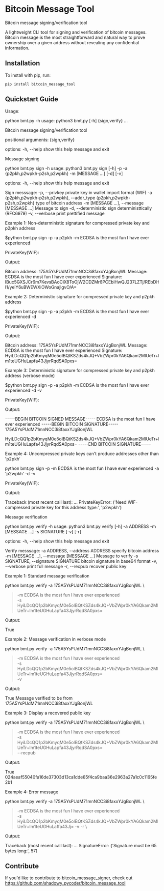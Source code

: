 Bitcoin Message Tool
======

Bitcoin message signing/verification tool

A lightweight CLI tool for signing and verification of bitcoin messages.
Bitcoin message is the most straightforward and natural way to prove ownership over
a given address without revealing any confidential information.

Installation
------------

To install with pip, run:

    pip install bitcoin_message_tool

Quickstart Guide
----------------

Usage:

python bmt.py -h
usage: python3 bmt.py [-h] {sign,verify} ...

Bitcoin message signing/verification tool

positional arguments:
  {sign,verify}

options:
  -h, --help     show this help message and exit

Message signing

python bmt.py sign -h
usage: python3 bmt.py sign [-h] -p -a {p2pkh,p2wpkh-p2sh,p2wpkh} -m [MESSAGE ...] [-d] [-v]

options:
  -h, --help            show this help message and exit

Sign messsage:
  -p, --privkey         private key in wallet import format (WIF)
  -a {p2pkh,p2wpkh-p2sh,p2wpkh}, --addr_type {p2pkh,p2wpkh-p2sh,p2wpkh}
                        type of bitcoin address
  -m [MESSAGE ...], --message [MESSAGE ...]
                        Message to sign
  -d, --deterministic   sign deterministtically (RFC6979)
  -v, --verbose         print prettified message

Example 1:
Non-deterministic signature for compressed private key and p2pkh address

$python bmt.py sign -p -a p2pkh -m ECDSA is the most fun I have ever experienced

PrivateKey(WIF): <insert private key here>

Output:

Bitcoin address: 175A5YsPUdM71mnNCC3i8faxxYJgBonjWL
Message: ECDSA is the most fun I have ever experienced
Signature: IBuc5GXSJCr6m7KevsBAoCiX8ToOjW2CDZMr6PCEbiHwQJ237LZTj/REbDHI1/yelY6uBWEWXiOWoGnajlgvO/A=

Example 2:
Deterministic signature for compressed private key and p2pkh address

$python bmt.py sign -p -a p2pkh -m ECDSA is the most fun I have ever experienced -d

PrivateKey(WIF): <insert private key here>

Output:

Bitcoin address: 175A5YsPUdM71mnNCC3i8faxxYJgBonjWL
Message: ECDSA is the most fun I have ever experienced
Signature: HyiLDcQQ1p2bKmyqM0e5oIBQtKSZds4kJQ+VbZWpr0kYA6Qkam2MlUeTr+lm1teUGHuLapfa43JjyrRqdSA0pxs=

Example 3:
Deterministic signature for compressed private key and p2pkh address (verbose mode)

$python bmt.py sign -p -a p2pkh -m ECDSA is the most fun I have ever experienced -d -v

PrivateKey(WIF): <insert private key here>

Output:

-----BEGIN BITCOIN SIGNED MESSAGE-----
ECDSA is the most fun I have ever experienced
-----BEGIN BITCOIN SIGNATURE-----
175A5YsPUdM71mnNCC3i8faxxYJgBonjWL

HyiLDcQQ1p2bKmyqM0e5oIBQtKSZds4kJQ+VbZWpr0kYA6Qkam2MlUeTr+lm1teUGHuLapfa43JjyrRqdSA0pxs=
-----END BITCOIN SIGNATURE-----

Example 4:
Uncompressed private keys can't produce addresses other than 'p2pkh'

python bmt.py sign -p -m ECDSA is the most fun I have ever experienced -a 'p2wpkh'  -d -v

PrivateKey(WIF): <insert private key here>

Output:

Traceback (most recent call last):
...
PrivateKeyError: ('Need WIF-compressed private key for this address type:', 'p2wpkh')

Message verification

python bmt.py verify -h
usage: python3 bmt.py verify [-h] -a ADDRESS -m [MESSAGE ...] -s SIGNATURE [-v] [-r]

options:
  -h, --help            show this help message and exit

Verify messsage:
  -a ADDRESS, --address ADDRESS
                        specify bitcoin address
  -m [MESSAGE ...], --message [MESSAGE ...]
                        Message to verify
  -s SIGNATURE, --signature SIGNATURE
                        bitcoin signature in base64 format
  -v, --verbose         print full message
  -r, --recpub          recover public key

Example 1:
Standard message verification

python bmt.py verify -a 175A5YsPUdM71mnNCC3i8faxxYJgBonjWL \
> -m ECDSA is the most fun I have ever experienced \
> -s HyiLDcQQ1p2bKmyqM0e5oIBQtKSZds4kJQ+VbZWpr0kYA6Qkam2MlUeTr+lm1teUGHuLapfa43JjyrRqdSA0pxs=

Output:

True

Example 2:
Message verification in verbose mode

python bmt.py verify -a 175A5YsPUdM71mnNCC3i8faxxYJgBonjWL \
> -m ECDSA is the most fun I have ever experienced \
> -s HyiLDcQQ1p2bKmyqM0e5oIBQtKSZds4kJQ+VbZWpr0kYA6Qkam2MlUeTr+lm1teUGHuLapfa43JjyrRqdSA0pxs= \
> -v

Output:

True
Message verified to be from 175A5YsPUdM71mnNCC3i8faxxYJgBonjWL

Example 3:
Display a recovered public key

python bmt.py verify -a 175A5YsPUdM71mnNCC3i8faxxYJgBonjWL \
> -m ECDSA is the most fun I have ever experienced \
> -s HyiLDcQQ1p2bKmyqM0e5oIBQtKSZds4kJQ+VbZWpr0kYA6Qkam2MlUeTr+lm1teUGHuLapfa43JjyrRqdSA0pxs= \
> --recpub

Output:

True
024aeaf55040fa16de37303d13ca1dde85f4ca9baa36e2963a27a1c0c1165fe2b1

Example 4:
Error message

python bmt.py verify -a 175A5YsPUdM71mnNCC3i8faxxYJgBonjWL \
> -m ECDSA is the most fun I have ever experienced \
> -s HyiLDcQQ1p2bKmyqM0e5oIBQtKSZds4kJQ+VbZWpr0kYA6Qkam2MlUeTr+lm1teUGHuLaffa43Jj= -v -r \

Output:

Traceback (most recent call last):
...
SignatureError: ('Signature must be 65 bytes long:', 57)

Contribute
----------

If you'd like to contribute to bitcoin_message_signer, check out https://github.com/shadowy_pycoder/bitcoin_message_tool
